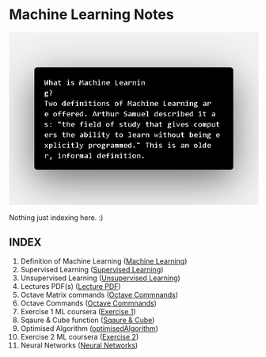 # Machine Learning Notes

![Machine Learning](/ML.png)

Nothing just indexing here. :)


## INDEX
1. Definition of Machine Learning ([Machine Learning](https://github.com/sohampod/machineLearningnotes/blob/main/MachineLearning.md))
2. Supervised Learning ([Supervised Learning](https://github.com/sohampod/machineLearningnotes/blob/main/SupervisedLearning.md))
3. Unsupervised Learning ([Unsupervised Learning](https://github.com/sohampod/machineLearningnotes/blob/main/UnsupervisedLearning.md))
4. Lectures PDF(s) ([Lecture PDF](https://github.com/sohampod/machineLearningnotes/tree/main/lecturePDF))
5. Octave Matrix commands ([Octave Commnands](https://github.com/sohampod/machineLearningnotes/blob/main/octaveMatrix&Vector.md))
6. Octave Commands ([Octave Commnands](https://github.com/sohampod/machineLearningnotes/blob/main/OctaveCommands.txt))
7. Exercise 1 ML coursera ([Exercise 1](https://github.com/sohampod/machineLearningnotes/tree/main/ex1-octave))
8. Sqaure & Cube function ([Sqaure & Cube](https://github.com/sohampod/machineLearningnotes/tree/main/squareAndCube))
9. Optimised Algorithm ([optimisedAlgorithm](https://github.com/sohampod/machineLearningnotes/tree/main/optimisedAlgorithmExample))
10. Exercise 2 ML coursera ([Exercise 2](https://github.com/sohampod/machineLearningnotes/tree/main/ex2-octave))
11. Neural Networks ([Neural Networks](https://github.com/sohampod/machineLearningnotes/tree/main/neuralNetworks))